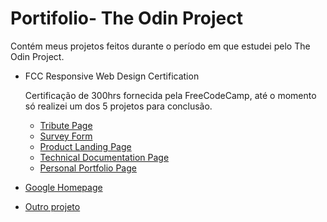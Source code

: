 # Portifolio- The Odin Project

Contém meus projetos feitos durante o período em que estudei pelo The Odin Project.

* FCC Responsive Web Design Certification 
  
  Certificação de 300hrs fornecida pela FreeCodeCamp, até o momento só realizei um dos 5 projetos para conclusão.
  * [Tribute Page](https://codepen.io/vitor-malta/full/vYXabxX)
  * [Survey Form]()
  * [Product Landing Page]()
  * [Technical Documentation Page]()
  * [Personal Portfolio Page]()
* [Google Homepage]() 
* [Outro projeto]()